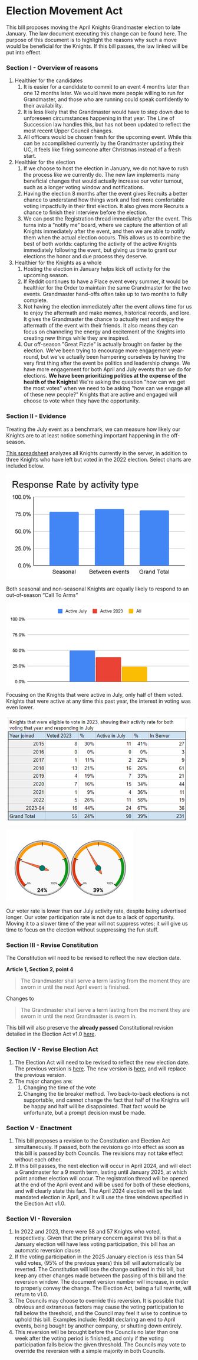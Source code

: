 # Election Movement Act
This bill proposes moving the April Knights Grandmaster election to late January. The law document executing this change can be found here. The purpose of this document is to highlight the reasons why such a move would be beneficial for the Knights. If this bill passes, the law linked will be put into effect.

### Section I - Overview of reasons

1. Healthier for the candidates
    1. It is easier for a candidate to commit to an event 4 months later than one 12 months later. We would have more people willing to run for Grandmaster, and those who are running could speak confidently to their availability.
    1. It is less likely that the Grandmaster would have to step down due to unforeseen circumstances happening in that year. The Line of Succession law handles this, but has not been updated to reflect the most recent Upper Council changes.
    1. All officers would be chosen fresh for the upcoming event. While this can be accomplished currently by the Grandmaster updating their UC, it feels like firing someone after Christmas instead of a fresh start.
1. Healthier for the election
    1. If we choose to host the election in January, we do not have to rush the process like we currently do. The new law implements many beneficial changes that would actually increase our voter turnout, such as a longer voting window and notifications.
    1. Having the election 8 months after the event gives Recruits a better chance to understand how things work and feel more comfortable voting impactfully in their first election. It also gives more Recruits a chance to finish their interview before the election.
    1. We can post the Registration thread immediately after the event. This turns into a “notify me” board, where we capture the attention of all Knights immediately after the event, and then we are able to notify them when the actual election occurs. This allows us to combine the best of both worlds: capturing the activity of the active Knights immediately following the event, but giving us time to grant our elections the honor and due process they deserve.
1. Healthier for the Knights as a whole
    1. Hosting the election in January helps kick off activity for the upcoming season.
    1. If Reddit continues to have a Place event every summer, it would be healthier for the Order to maintain the same Grandmaster for the two events. Grandmaster hand-offs often take up to two months to fully complete.
    1. Not having the election immediately after the event allows time for us to enjoy the aftermath and make memes, historical records, and lore. It gives the Grandmaster the chance to actually rest and enjoy the aftermath of the event with their friends. It also means they can focus on channeling the energy and excitement of the Knights into creating new things while they are inspired.
    1. Our off-season "Great Fizzle" is actually brought on faster by the election. We've been trying to encourage more engagement year-round, but we've actually been hampering ourselves by having the very first thing after the event be politics and leadership change. We have more engagement for both April and July events than we do for elections. **We have been prioritizing politics at the expense of the health of the Knights!** We're asking the question "how can we get the most votes" when we need to be asking "how can we engage all of these new people?" Knights that are active and engaged will choose to vote when they have the opportunity.

### Section II - Evidence
Treating the July event as a benchmark, we can measure how likely our Knights are to at least notice something important happening in the off-season.

[This spreadsheet](https://docs.google.com/spreadsheets/d/1v_FhN9lcz8-3yN95BYIMjbrTK5TGoVjDsFle_OO96ZM/edit?usp=sharing) analyzes all Knights currently in the server, in addition to three Knights who have left but voted in the 2022 election. Select charts are included below.

![Alt text](../Images/election-movement-act-1.png)

Both seasonal and non-seasonal Knights are equally likely to respond to an out-of-season “Call To Arms”

![Alt text](../Images/election-movement-act-2.png)

Focusing on the Knights that were active in July, only half of them voted. Knights that were active at any time this past year, the interest in voting was even lower.

![Alt text](../Images/election-movement-act-3.png)

![Alt text](../Images/election-movement-act-4.png)

Our voter rate is lower than our July activity rate, despite being advertised longer. Our voter participation rate is not due to a lack of opportunity. Moving it to a slower time of the year will not suppress votes; it will give us time to focus on the election without suppressing the fun stuff.

### Section III - Revise Constitution
The Constitution will need to be revised to reflect the new election date.

**Article 1, Section 2, point 4**

> The Grandmaster shall serve a term lasting from the moment they are sworn in until the next April event is finished.

Changes to

> The Grandmaster shall serve a term lasting from the moment they are sworn in until the next Grandmaster is sworn in.

This bill will also preserve the **already passed** Constitutional revision detailed in the Election Act v1.0 [here](https://docs.google.com/document/d/1hU9NEfn8lslSeoIgHMRG_Ax32HixKaqKzr4gz6w-wMw/edit).

### Section IV - Revise Election Act
1.  The Election Act will need to be revised to reflect the new election date.
The previous version is [here](https://docs.google.com/document/d/1hU9NEfn8lslSeoIgHMRG_Ax32HixKaqKzr4gz6w-wMw/edit). The new version is [here](https://docs.google.com/document/d/1GspJQGnniI6oT_FuQLkvgNnPxesd0TqTuwih0FDo7Z4/edit), and will replace the previous version.
2.  The major changes are:
    1. Changing the time of the vote
    2. Changing the tie breaker method. Two back-to-back elections is not supportable, and cannot change the fact that half of the Knights will be happy and half will be disappointed. That fact would be unfortunate, but a prompt decision must be made.

### Section V - Enactment
1.  This bill proposes a revision to the Constitution and Election Act simultaneously. If passed, both the revisions go into effect as soon as this bill is passed by both Councils. The revisions may not take effect without each other.
2.  If this bill passes, the next election will occur in April 2024, and will elect a Grandmaster for a 9 month term, lasting until January 2025, at which point another election will occur. The registration thread will be opened at the end of the April event and will be used for both of these elections, and will clearly state this fact. The April 2024 election will be the last mandated election in April, and it will use the time windows specified in the Election Act v1.0.

### Section VI - Reversion
1. 	In 2022 and 2023, there were 58 and 57 Knights who voted, respectively. Given that the primary concern against this bill is that a January election will have less voting participation, this bill has an automatic reversion clause.
2.	If the voting participation in the 2025 January election is less than 54 valid votes, (95% of the previous years) this bill will automatically be reverted. The Constitution will lose the change outlined in this bill, but keep any other changes made between the passing of this bill and the reversion window. The document version number will increase, in order to properly convey the change. The Election Act, being a full rewrite, will return to v1.0.
3.	The Councils may choose to override this reversion. It is possible that obvious and extraneous factors may cause the voting participation to fall below the threshold, and the Council may feel it wise to continue to uphold this bill. Examples include: Reddit declaring an end to April events, being bought by another company, or shutting down entirely.
4.	This reversion will be brought before the Councils no later than one week after the voting period is finished, and only if the voting participation falls below the given threshold. The Councils may vote to override the reversion with a simple majority in both Councils.
